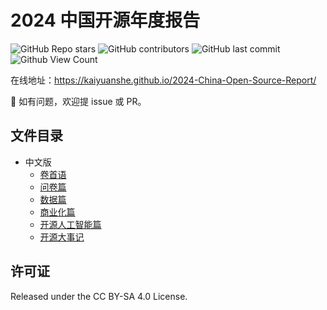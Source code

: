 # 2024 中国开源年度报告

![GitHub Repo stars](https://img.shields.io/github/stars/kaiyuanshe/2024-China-Open-Source-Report?style=for-the-badge)
![GitHub contributors](https://img.shields.io/github/contributors/kaiyuanshe/2024-China-Open-Source-Report?style=for-the-badge)
![GitHub last commit](https://img.shields.io/github/last-commit/kaiyuanshe/2024-China-Open-Source-Report?style=for-the-badge)
![Github View Count](https://img.shields.io/badge/dynamic/json?url=https://counterpro.vercel.app/api/count/id/2024-China-Open-Source-Report&query=%24.count&label=Page%20Views&style=for-the-badge)

在线地址：https://kaiyuanshe.github.io/2024-China-Open-Source-Report/

👏 如有问题，欢迎提 issue 或 PR。

## 文件目录

- 中文版
  - [卷首语](./preface.md)
  - [问卷篇](./questionnaire.md)
  - [数据篇](./data.md)
  - [商业化篇](./commercialization.md)
  - [开源人工智能篇](./ossAI.md)
  - [开源大事记](./open-source-milestones.md)
<!-- - English -->
  <!-- - [Preface](./en/preface.md)
  - [OSS Questionnaire](./en/questionnaire.md)
  - [OSS Data Analytics](./en/data.md)
  - [OSS Commercialization](./en/commercialization.md)
  - [OSS Chronicle](./en/open-source-milestones.md) -->

## 许可证

Released under the CC BY-SA 4.0 License.
